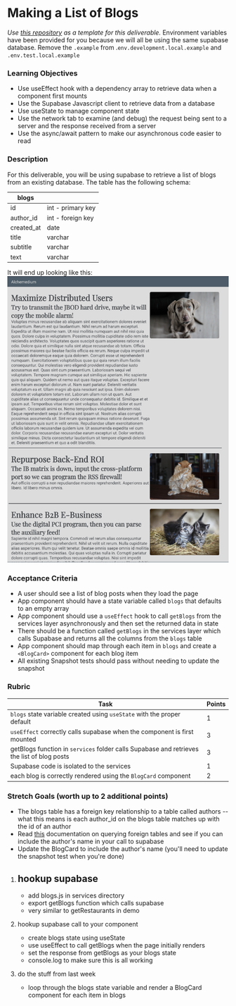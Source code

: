 # Making a List of Blogs

_Use [this repository](https://github.com/alchemycodelab/react-blog-list) as a template for this deliverable._
Environment variables have been provided for you because we will all be using the same supabase database. Remove the `.example` from .`env.development.local.example` and `.env.test.local.example`

### Learning Objectives

- Use useEffect hook with a dependency array to retrieve data when a component first mounts
- Use the Supabase Javascript client to retrieve data from a database
- Use useState to manage component state
- Use the network tab to examine (and debug) the request being sent to a server and the response received from a server
- Use the async/await pattern to make our asynchronous code easier to read

### Description

For this deliverable, you will be using supabase to retrieve a list of blogs from an existing database. The table has the following schema:

| blogs      |                   |
| ---------- | ----------------- |
| id         | int - primary key |
| author_id  | int - foreign key |
| created_at | date              |
| title      | varchar           |
| subtitle   | varchar           |
| text       | varchar           |

It will end up looking like this:
![](screen-shot.png)

### Acceptance Criteria

- A user should see a list of blog posts when they load the page
- App component should have a state variable called `blogs` that defaults to an empty array
- App component should use a `useEffect` hook to call `getBlogs` from the services layer asynchronously and then set the returned data in state
- There should be a function called `getBlogs` in the services layer which calls Supabase and returns all the columns from the `blogs` table
- App component should map through each item in `blogs` and create a `<BlogCard>` component for each blog item
- All existing Snapshot tests should pass without needing to update the snapshot

### Rubric

| Task                                                                                       | Points |
| ------------------------------------------------------------------------------------------ | ------ |
| `blogs` state variable created using `useState` with the proper default                    | 1      |
| `useEffect` correctly calls supabase when the component is first mounted                   | 3      |
| getBlogs function in `services` folder calls Supabase and retrieves the list of blog posts | 3      |
| Supabase code is isolated to the services                                                  | 1      |
| each blog is correctly rendered using the `BlogCard` component                             | 2      |

### Stretch Goals (worth up to 2 additional points)

- The blogs table has a foreign key relationship to a table called authors -- what this means is each author_id on the blogs table matches up with the id of an author
- Read [this](https://supabase.com/docs/reference/javascript/select#query-foreign-tables) documentation on querying foreign tables and see if you can include the author's name in your call to supabase
- Update the BlogCard to include the author's name (you'll need to update the snapshot test when you're done)

1. ## hookup supabase

   - add blogs.js in services directory
   - export getBlogs function which calls supabase
   - very similar to getRestaurants in demo

2. hookup supabase call to your component

   - create blogs state using useState
   - use useEffect to call getBlogs when the page initially renders
   - set the response from getBlogs as your blogs state
   - console.log to make sure this is all working

3. do the stuff from last week
   - loop through the blogs state variable and render a BlogCard component for each item in blogs
